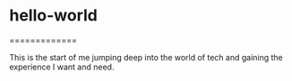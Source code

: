 # hello-world
=============

This is the start of me jumping deep into the world of tech and gaining the experience I want and need.
